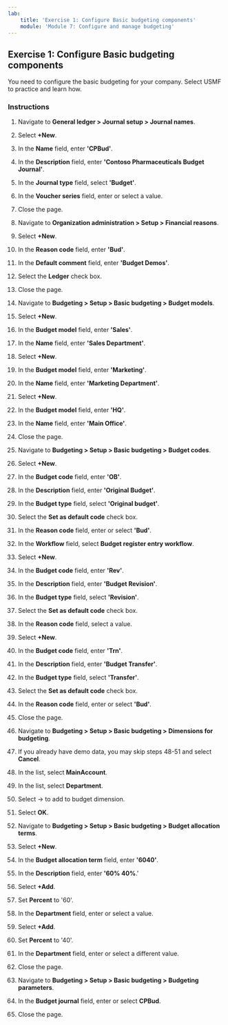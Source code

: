 ```yaml
---
lab:
    title: 'Exercise 1: Configure Basic budgeting components'
    module: 'Module 7: Configure and manage budgeting'
---
```


## Exercise 1: Configure Basic budgeting components

You need to configure the basic budgeting for your company. Select USMF to practice and learn how. 

### Instructions

1. Navigate to **General ledger &gt; Journal setup &gt; Journal names**.

2. Select **+New**.

3. In the **Name** field, enter **'CPBud'**.

4. In the **Description** field, enter **'Contoso Pharmaceuticals Budget Journal'**.

5. In the **Journal type** field, select **'Budget'**.

6. In the **Voucher series** field, enter or select a value.

7. Close the page.

8. Navigate to **Organization administration &gt; Setup &gt; Financial reasons**.

9. Select **+New**.

10. In the **Reason code** field, enter **'Bud'**.

11. In the **Default comment** field, enter **'Budget Demos'**.

12. Select the **Ledger** check box.

13. Close the page.

14. Navigate to **Budgeting &gt; Setup &gt; Basic budgeting &gt; Budget models**.

15. Select **+New**.

16. In the **Budget model** field, enter **'Sales'**.

17. In the **Name** field, enter **'Sales Department'**.

18. Select **+New**.

19. In the **Budget model** field, enter **'Marketing'**.

20. In the **Name** field, enter **'Marketing Department'**.

21. Select **+New**.

22. In the **Budget model** field, enter **'HQ'**.

23. In the **Name** field, enter **'Main Office'**.

24. Close the page.

25. Navigate to **Budgeting &gt; Setup &gt; Basic budgeting &gt; Budget codes**.

26. Select **+New**.

27. In the **Budget code** field, enter **'OB'**.

28. In the **Description** field, enter **'Original Budget'**.

29. In the **Budget type** field, select **'Original budget'**.

30. Select the **Set as default code** check box.

31. In the **Reason code** field, enter or select **'Bud'**.

32. In the **Workflow** field, select **Budget register entry workflow**.

33. Select **+New**.

34. In the **Budget code** field, enter **'Rev'**.

35. In the **Description** field, enter **'Budget Revision'**.

36. In the **Budget type** field, select **'Revision'**.

37. Select the **Set as default code** check box.

38. In the **Reason code** field, select a value.

39. Select **+New**.

40. In the **Budget code** field, enter **'Trn'**.

41. In the **Description** field, enter **'Budget Transfer'**.

42. In the **Budget type** field, select **'Transfer'**.

43. Select the **Set as default code** check box.

44. In the **Reason code** field, enter or select **'Bud'**.

45. Close the page.

46. Navigate to **Budgeting &gt; Setup &gt; Basic budgeting &gt; Dimensions for budgeting**.

47. If you already have demo data, you may skip steps 48-51 and select **Cancel**.

48. In the list, select **MainAccount**.

49. In the list, select **Department**.

50. Select &#8594; to add to budget dimension.

51. Select **OK**.

52. Navigate to **Budgeting &gt; Setup &gt; Basic budgeting &gt; Budget allocation terms**.

53. Select **+New**.

54. In the **Budget allocation term** field, enter **'6040'**.

55. In the **Description** field, enter **'60% 40%**.'

56. Select **+Add**.

57. Set **Percent** to '60'.

58. In the **Department** field, enter or select a value.

59. Select **+Add**.

60. Set **Percent** to '40'.

61. In the **Department** field, enter or select a different value.

62. Close the page.

63. Navigate to **Budgeting &gt; Setup &gt; Basic budgeting &gt; Budgeting parameters**.

64. In the **Budget journal** field, enter or select **CPBud**.

65. Close the page.

 
